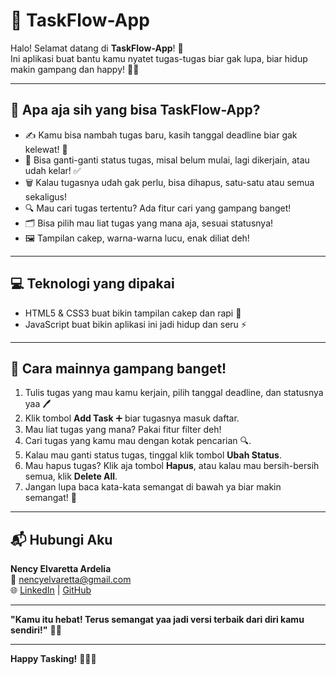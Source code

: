 # 🚀 TaskFlow-App

Halo! Selamat datang di **TaskFlow-App**! 🎉  
Ini aplikasi buat bantu kamu nyatet tugas-tugas biar gak lupa, biar hidup makin gampang dan happy! 📝💖

---

## 🎯 Apa aja sih yang bisa TaskFlow-App?

- ✍️ Kamu bisa nambah tugas baru, kasih tanggal deadline biar gak kelewat! 📅  
- 🔄 Bisa ganti-ganti status tugas, misal belum mulai, lagi dikerjain, atau udah kelar! ✅  
- 🗑️ Kalau tugasnya udah gak perlu, bisa dihapus, satu-satu atau semua sekaligus!  
- 🔍 Mau cari tugas tertentu? Ada fitur cari yang gampang banget!  
- 🗂️ Bisa pilih mau liat tugas yang mana aja, sesuai statusnya!  
- 🖼️ Tampilan cakep, warna-warna lucu, enak diliat deh!  

---

## 💻 Teknologi yang dipakai

- HTML5 & CSS3 buat bikin tampilan cakep dan rapi 🎨  
- JavaScript buat bikin aplikasi ini jadi hidup dan seru ⚡

---

## 🚀 Cara mainnya gampang banget!

1. Tulis tugas yang mau kamu kerjain, pilih tanggal deadline, dan statusnya yaa 🖊️  
2. Klik tombol **Add Task** ➕ biar tugasnya masuk daftar.  
3. Mau liat tugas yang mana? Pakai fitur filter deh!  
4. Cari tugas yang kamu mau dengan kotak pencarian 🔍.  
5. Kalau mau ganti status tugas, tinggal klik tombol **Ubah Status**.  
6. Mau hapus tugas? Klik aja tombol **Hapus**, atau kalau mau bersih-bersih semua, klik **Delete All**.  
7. Jangan lupa baca kata-kata semangat di bawah ya biar makin semangat! 🎉

---

## 📬 Hubungi Aku

**Nency Elvaretta Ardelia**  
📧 nencyelvaretta@gmail.com  
🌐 [LinkedIn](https://linkedin.com/in/nency-elvaretta-ardelia-b3327a345) | [GitHub](https://github.com/nencyy-ell)

---

**"Kamu itu hebat! Terus semangat yaa jadi versi terbaik dari diri kamu sendiri!"** 🌱💖

---

**Happy Tasking!** 🎉📝💕
